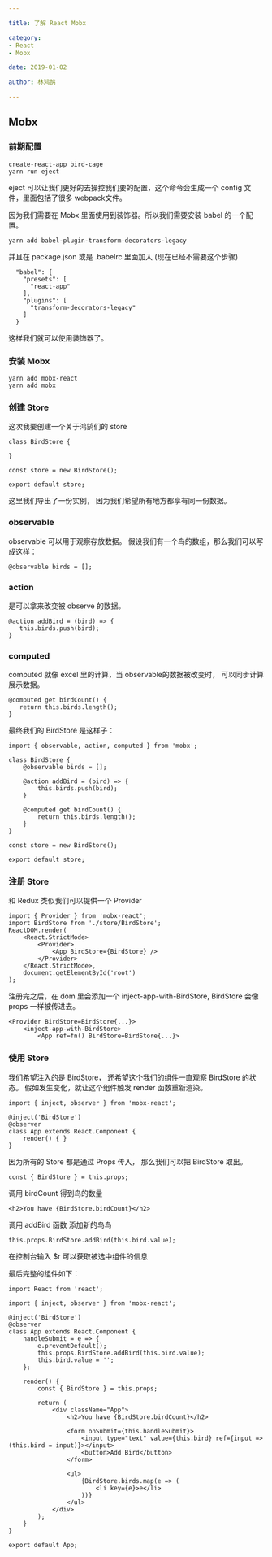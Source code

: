 ```yaml
---

title: 了解 React Mobx 

category: 
- React
- Mobx

date: 2019-01-02

author: 林鸿鹄

---
```


## Mobx 

### 前期配置

```
create-react-app bird-cage
yarn run eject 
```

eject 可以让我们更好的去操控我们要的配置，这个命令会生成一个 config 文件，里面包括了很多 webpack文件。

因为我们需要在 Mobx 里面使用到装饰器。所以我们需要安装 babel 的一个配置。

```
yarn add babel-plugin-transform-decorators-legacy 
```
并且在 package.json 或是 .babelrc 里面加入 (现在已经不需要这个步骤)

```
  "babel": {
    "presets": [
      "react-app"
    ],
    "plugins": [
      "transform-decorators-legacy"
    ]
  }
```

这样我们就可以使用装饰器了。

### 安装 Mobx

```
yarn add mobx-react
yarn add mobx
```

### 创建 Store

这次我要创建一个关于鸿鹄们的 store

```
class BirdStore {

}

const store = new BirdStore();

export default store;

```

这里我们导出了一份实例， 因为我们希望所有地方都享有同一份数据。

### observable 

observable 可以用于观察存放数据。
假设我们有一个鸟的数组，那么我们可以写成这样：

```
@observable birds = [];
```

### action

是可以拿来改变被 observe 的数据。

```
@action addBird = (bird) => {
   this.birds.push(bird);
}
```

### computed

computed 就像 excel 里的计算，当 observable的数据被改变时， 可以同步计算展示数据。

```
@computed get birdCount() {
   return this.birds.length();
}
```

最终我们的 BirdStore 是这样子：

```
import { observable, action, computed } from 'mobx';

class BirdStore {
    @observable birds = [];

    @action addBird = (bird) => {
        this.birds.push(bird);
    }

    @computed get birdCount() {
        return this.birds.length();
    }
}

const store = new BirdStore();

export default store;
```

### 注册 Store

和 Redux 类似我们可以提供一个 Provider

```
import { Provider } from 'mobx-react';
import BirdStore from './store/BirdStore';
ReactDOM.render(
	<React.StrictMode>
		<Provider>
			<App BirdStore={BirdStore} />
		</Provider>
	</React.StrictMode>,
	document.getElementById('root')
);
```
注册完之后，在 dom 里会添加一个 inject-app-with-BirdStore, BirdStore 会像 props 一样被传进去。

```
<Provider BirdStore=BirdStore{...}>
	<inject-app-with-BirdStore>
		<App ref=fn() BirdStore=BirdStore{...}>

```

### 使用 Store

我们希望注入的是 BirdStore，
还希望这个我们的组件一直观察 BirdStore 的状态。 假如发生变化，就让这个组件触发 render 函数重新渲染。


```
import { inject, observer } from 'mobx-react';

@inject('BirdStore')
@observer
class App extends React.Component {
	render() { }
}

```

因为所有的 Store 都是通过 Props 传入， 那么我们可以把 BirdStore 取出。

```
const { BirdStore } = this.props;

```
调用 birdCount 得到鸟的数量

```
<h2>You have {BirdStore.birdCount}</h2>
```

调用 addBird 函数 添加新的鸟鸟

```
this.props.BirdStore.addBird(this.bird.value);
```

在控制台输入 $r 可以获取被选中组件的信息

最后完整的组件如下： 

```
import React from 'react';

import { inject, observer } from 'mobx-react';

@inject('BirdStore')
@observer
class App extends React.Component {
	handleSubmit = e => {
		e.preventDefault();
		this.props.BirdStore.addBird(this.bird.value);
		this.bird.value = '';
	};

	render() {
		const { BirdStore } = this.props;

		return (
			<div className="App">
				<h2>You have {BirdStore.birdCount}</h2>

				<form onSubmit={this.handleSubmit}>
					<input type="text" value={this.bird} ref={input => (this.bird = input)}></input>
					<button>Add Bird</button>
				</form>

				<ul>
					{BirdStore.birds.map(e => (
						<li key={e}>e</li>
					))}
				</ul>
			</div>
		);
	}
}

export default App;

```

